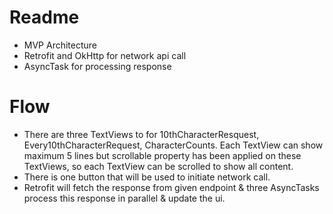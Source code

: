 # Readme

  - MVP Architecture
  - Retrofit and OkHttp for network api call
  - AsyncTask for processing response
 
# Flow 
  - There are three TextViews to for 10thCharacterResquest, Every10thCharacterRequest, CharacterCounts. Each TextView can show maximum 5 lines but scrollable property has been applied on these TextViews, so each TextView can be scrolled to show all content.
  - There is one button that will be used to initiate network call.
  - Retrofit will fetch the response from given endpoint & three AsyncTasks process this response in parallel & update the ui.

